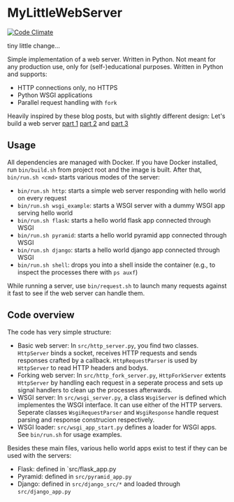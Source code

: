 # MyLittleWebServer

[![Code Climate](https://codeclimate.com/github/DominicBreuker/mylittlewebserver.png)](https://codeclimate.com/github/DominicBreuker/mylittlewebserver)

tiny little change...

Simple implementation of a web server.
Written in Python.
Not meant for any production use, only for (self-)educational purposes.
Written in Python and supports:
- HTTP connections only, no HTTPS
- Python WSGI applications
- Parallel request handling with `fork`

Heavily inspired by these blog posts, but with slightly different design: Let's build a web server [part 1](https://ruslanspivak.com/lsbaws-part1/) [part 2](https://ruslanspivak.com/lsbaws-part2/) and [part 3](https://ruslanspivak.com/lsbaws-part3/)

## Usage

All dependencies are managed with Docker.
If you have Docker installed, run `bin/build.sh` from project root and the image is built.
After that, `bin/run.sh <cmd>` starts various modes of the server:
- `bin/run.sh http`: starts a simple web server responding with hello world on every request
- `bin/run.sh wsgi_example`: starts a WSGI server with a dummy WSGI app serving hello world
- `bin/run.sh flask`: starts a hello world flask app connected through WSGI
- `bin/run.sh pyramid`: starts a hello world pyramid app connected through WSGI
- `bin/run.sh django`: starts a hello world django app connected through WSGI
- `bin/run.sh shell`: drops you into a shell inside the container (e.g., to inspect the processes there with `ps auxf`)

While running a server, use `bin/request.sh` to launch many requests against it fast to see if the web server can handle them.

## Code overview

The code has very simple structure:
- Basic web server: In `src/http_server.py`, you find two classes. `HttpServer` binds a socket, receives HTTP requests and sends responses crafted by a callback. `HttpRequestParser` is used by `HttpServer` to read HTTP headers and bodys.
- Forking web server: In `src/http_fork_server.py`, `HttpForkServer` extents `HttpServer` by handling each request in a seperate process and sets up signal handlers to clean up the processes afterwards.
- WSGI server: In `src/wsgi_server.py`, a class `WsgiServer` is defined which implementes the WSGI interface. It can use either of the HTTP servers. Seperate classes `WsgiRequestParser` and `WsgiResponse` handle request parsing and response construcion respectively.
- WSGI loader: `src/wsgi_app_start.py` defines a loader for WSGI apps. See `bin/run.sh` for usage examples.

Besides these main files, various hello world apps exist to test if they can be used with the servers:
- Flask: defined in `src/flask_app.py
- Pyramid: defined in `src/pyramid_app.py`
- Django: defined in `src/django_src/*` and loaded through `src/django_app.py`
